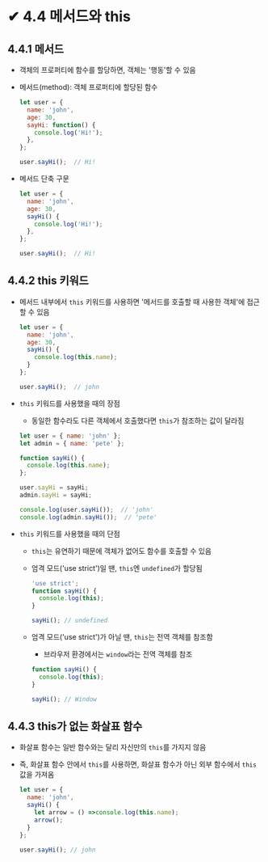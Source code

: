 # ✔ 4.4 메서드와 this

## 4.4.1 메서드

- 객체의 프로퍼티에 함수를 할당하면, 객체는 '행동'할 수 있음 
- 메서드(method): 객체 프로퍼티에 할당된 함수

  ```js
  let user = {
    name: 'john',
    age: 30,
    sayHi: function() {
      console.log('Hi!');
    },
  };

  user.sayHi();  // Hi!
  ```

- 메서드 단축 구문

  ```js
  let user = {
    name: 'john',
    age: 30,
    sayHi() {
      console.log('Hi!');
    },
  };

  user.sayHi();  // Hi!
  ```

## 4.4.2 this 키워드

- 메서드 내부에서 `this` 키워드를 사용하면 '메서드를 호출할 때 사용한 객체'에 접근할 수 있음

  ```js
  let user = {
    name: 'john',
    age: 30,
    sayHi() {
      console.log(this.name);
    }
  };

  user.sayHi();  // john
  ```

- `this` 키워드를 사용했을 때의 장점
  - 동일한 함수라도 다른 객체에서 호출했다면 `this`가 참조하는 값이 달라짐

  ```js
  let user = { name: 'john' };
  let admin = { name: 'pete' };

  function sayHi() {
    console.log(this.name);
  };

  user.sayHi = sayHi;
  admin.sayHi = sayHi;

  console.log(user.sayHi());  // 'john'
  console.log(admin.sayHi());  // 'pete'
  ```

- `this` 키워드를 사용했을 때의 단점
  - `this`는 유연하기 때문에 객체가 없어도 함수를 호출할 수 있음
  
  - 엄격 모드('use strict')일 땐, `this`엔 `undefined`가 할당됨

    ```js
    'use strict';
    function sayHi() {
      console.log(this);
    }

    sayHi(); // undefined
    ```

  - 엄격 모드('use strict')가 아닐 땐, `this`는 전역 객체를 참조함
    - 브라우저 환경에서는 `window`라는 전역 객체를 참조

    ```js
    function sayHi() {
      console.log(this);
    }

    sayHi(); // Window
    ```

## 4.4.3 this가 없는 화살표 함수

- 화살표 함수는 일반 함수와는 달리 자신만의 `this`를 가지지 않음
- 즉, 화살표 함수 안에서 `this`를 사용하면, 화살표 함수가 아닌 외부 함수에서 `this` 값을 가져옴

  ```js
  let user = {
    name: 'john',
    sayHi() {
      let arrow = () =>console.log(this.name);
      arrow();
    }
  };

  user.sayHi(); // john
  ```